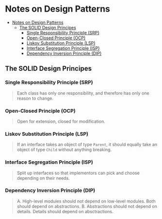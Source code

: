 # Notes on Design Patterns

- [Notes on Design Patterns](#notes-on-design-patterns)
  - [The SOLID Design Principes](#the-solid-design-principes)
    - [Single Responsibility Principle (SRP)](#single-responsibility-principle-srp)
    - [Open-Closed Principle (OCP)](#open-closed-principle-ocp)
    - [Liskov Substitution Principle (LSP)](#liskov-substitution-principle-lsp)
    - [Interface Segregation Principle (ISP)](#interface-segregation-principle-isp)
    - [Dependency Inversion Principle (DIP)](#dependency-inversion-principle-dip)

## The SOLID Design Principes

### Single Responsibility Principle (SRP)

> Each class has only one responsibility, and therefore has only one reason to change.

### Open-Closed Principle (OCP)

> Open for extension, closed for modification. 

### Liskov Substitution Principle (LSP)

> If an interface takes an object of type `Parent`, it should equally take an object of type `Child` without anything breaking.

### Interface Segregation Principle (ISP)

> Split up interfaces so that implementors can pick and choose depending on their needs.

### Dependency Inversion Principle (DIP)

> A. High-level modules should not depend on low-level modules. Both should depend on abstractions.
> B. Abstractions should not depend on details. Details should depend on absctractions.